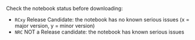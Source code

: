Check the notebook status before downloading:
* `RCxy` Release Candidate: the notebook has no known serious issues (x = major version, y = minor version)
* `NRC` NOT a Release candidate: the notebook has known serious issues
